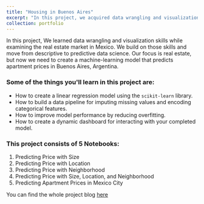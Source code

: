 ```yaml
---
title: "Housing in Buenos Aires"
excerpt: "In this project, we acquired data wrangling and visualization skills while examining the real estate market in Mexico. In this project, we built on those skills and transitioned from descriptive to predictive data science. Our focus remained on real estate, where we created a machine-learning model that predicted apartment prices in Buenos Aires, Argentina.<br/><img src='/images/Garden European Style Single Family House Beautiful House Cartoon House Background, House, Cartoon, Beautiful House Background Image And Wallpaper for Free Download.jpeg' width='400px' style='display: block; margin: 0 auto;'>"
collection: portfolio
---
```


In this project, We learned data wrangling and visualization skills while examining the real estate market in Mexico. We build on those skills and move from descriptive to predictive data science. Our focus is real estate, but now we need to create a machine-learning model that predicts apartment prices in Buenos Aires, Argentina.


### Some of the things you'll learn in this project are:
- How to create a linear regression model using the `scikit-learn` library.
- How to build a data pipeline for imputing missing values and encoding categorical features.
- How to improve model performance by reducing overfitting.
- How to create a dynamic dashboard for interacting with your completed model.

  
### This project consists of 5 Notebooks:
1. Predicting Price with Size
2. Predicting Price with Location
3. Predicting Price with Neighborhood
4. Predicting Price with Size, Location, and Neighborhood
5. Predicting Apartment Prices in Mexico City
   

You can find the whole project blog [here](https://www.notion.so/Project_2-2ffc7345f0ab4abeaf604231b136476f?pvs=4)

